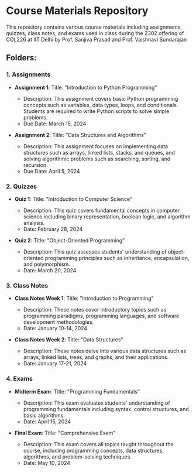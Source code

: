 # Course Materials Repository

This repository contains various course materials including assignments, quizzes, class notes, and exams used in class during the 2302 offering of COL226 at IIT Delhi by Prof. Sanjiva Prasad and Prof. Vaishnavi Sundarajan

## Folders:

### 1. Assignments
- **Assignment 1**: Title: "Introduction to Python Programming"
  - Description: This assignment covers basic Python programming concepts such as variables, data types, loops, and conditionals. Students are required to write Python scripts to solve simple problems.
  - Due Date: March 15, 2024

- **Assignment 2**: Title: "Data Structures and Algorithms"
  - Description: This assignment focuses on implementing data structures such as arrays, linked lists, stacks, and queues, and solving algorithmic problems such as searching, sorting, and recursion.
  - Due Date: April 5, 2024

### 2. Quizzes
- **Quiz 1**: Title: "Introduction to Computer Science"
  - Description: This quiz covers fundamental concepts in computer science including binary representation, boolean logic, and algorithm analysis.
  - Date: February 28, 2024

- **Quiz 2**: Title: "Object-Oriented Programming"
  - Description: This quiz assesses students' understanding of object-oriented programming principles such as inheritance, encapsulation, and polymorphism.
  - Date: March 20, 2024

### 3. Class Notes
- **Class Notes Week 1**: Title: "Introduction to Programming"
  - Description: These notes cover introductory topics such as programming paradigms, programming languages, and software development methodologies.
  - Date: January 10-14, 2024

- **Class Notes Week 2**: Title: "Data Structures"
  - Description: These notes delve into various data structures such as arrays, linked lists, trees, and graphs, and their applications.
  - Date: January 17-21, 2024

### 4. Exams
- **Midterm Exam**: Title: "Programming Fundamentals"
  - Description: This exam evaluates students' understanding of programming fundamentals including syntax, control structures, and basic algorithms.
  - Date: April 15, 2024

- **Final Exam**: Title: "Comprehensive Exam"
  - Description: This exam covers all topics taught throughout the course, including programming concepts, data structures, algorithms, and problem-solving techniques.
  - Date: May 10, 2024
